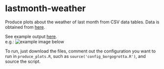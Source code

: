 # lastmonth-weather
Produce plots about the weather of last month from CSV data tables.
Data is obtained from [here](http://www.osmer.fvg.it/archivio.php?ln=&p=dati).

See example output [here](https://www.adrianofantini.eu/post/weather-trieste/).  
e.g.:
![example image below](https://www.adrianofantini.eu/img/post/weather-trieste/patchwork.png)

To run, just download the files, comment out the configuration you want to run in `produce_plots.R`, such as `source('config_borgogrotta.R')`, and source the script.
